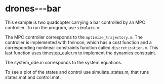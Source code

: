 # drones---bar

This example is two quadcopter carrying a bar controlled by an MPC controller. To run the program, use `simulate.m`.

The MPC controller corresponds to the `optimize_trajectory.m`. The controller is implemented with fmincon, which has a cost function and a corresponding nonlinear constraints 
function called `discretization.m`. This last function uses timestep_euler.m to implement the dynamics constraint.

The system_ode.m corresponds to the system equations. 

To see a plot of the states and control use simulate_states.m, that runs states.mat and control.mat.
